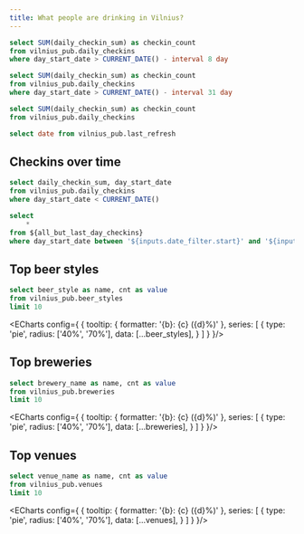 ```yaml
---
title: What people are drinking in Vilnius?
---
```


```sql last_week_checkins
select SUM(daily_checkin_sum) as checkin_count
from vilnius_pub.daily_checkins
where day_start_date > CURRENT_DATE() - interval 8 day
```

```sql last_month_checkins
select SUM(daily_checkin_sum) as checkin_count
from vilnius_pub.daily_checkins
where day_start_date > CURRENT_DATE() - interval 31 day
```

```sql total_checkins
select SUM(daily_checkin_sum) as checkin_count
from vilnius_pub.daily_checkins
```

```sql last_refresh
select date from vilnius_pub.last_refresh
```

<BigValue
    title='Last week checkins'
    data={last_week_checkins}
    value='checkin_count'
    fmt='#,##0'
/>

<BigValue
    title='Last month checkins'
    data={last_month_checkins}
    value='checkin_count'
    fmt='#,##0'
/>

<BigValue
    title='Total checkins'
    data={total_checkins}
    value='checkin_count'
    fmt='#,##0'
/>

<BigValue
  title='Data last updated on'
  data={last_refresh}
  value=date
/>


## Checkins over time

```sql all_but_last_day_checkins
select daily_checkin_sum, day_start_date
from vilnius_pub.daily_checkins
where day_start_date < CURRENT_DATE()
```

<DateRange
    name=date_filter
    data={all_but_last_day_checkins}
    dates=day_start_date
    title='Date Range'
/>

```sql filtered_checkins
select
    *
from ${all_but_last_day_checkins}
where day_start_date between '${inputs.date_filter.start}' and '${inputs.date_filter.end}'
```

<LineChart
    data={filtered_checkins}
    y=daily_checkin_sum
    x=day_start_date>
    <ReferenceArea xMin='2020-03-16' xMax='2020-06-17' label="Lockdown #1" color=warning/>
    <ReferenceArea xMin='2020-11-04' xMax='2021-07-01' label="Lockdown #2" color=warning/>
    <ReferencePoint x="2020-02-22" y=1150 label="Žmogšala 2020" labelPosition=top/>
    <ReferencePoint x="2022-02-19" y=1500 label="Žmogšala 2022" labelPosition=left/>
    <ReferencePoint x="2023-02-11" y=1900 label="Žmogšala 2023" labelPosition=left/>
    <ReferencePoint x="2023-09-22" y=1800 label="Putoja 2023" labelPosition=top/>
    <ReferencePoint x="2023-11-24" y=1700 label="VAF 2023" labelPosition=right/>
    <ReferencePoint x="2024-02-10" y=1450 label="Žmogšala 2020" labelPosition=right/>
    <ReferencePoint x="2024-09-20" y=1800 label="Putoja 2024" labelPosition=top/>
    <ReferencePoint x="2024-11-29" y=1800 label="VAF 2024" labelPosition=right/>
    <ReferencePoint x="2025-09-13" y=2100 label="Putoja 2025" labelPosition=top/>
</LineChart>

## Top beer styles

```sql beer_styles
select beer_style as name, cnt as value
from vilnius_pub.beer_styles
limit 10
```

<ECharts config={
    {
        tooltip: {
            formatter: '{b}: {c} ({d}%)'
        },
        series: [
            {
            type: 'pie',
            radius: ['40%', '70%'],
            data: [...beer_styles],
            }
        ]
    }
}/>

## Top breweries

```sql breweries
select brewery_name as name, cnt as value
from vilnius_pub.breweries
limit 10
```

<ECharts config={
    {
        tooltip: {
            formatter: '{b}: {c} ({d}%)'
        },
        series: [
            {
            type: 'pie',
            radius: ['40%', '70%'],
            data: [...breweries],
            }
        ]
    }
}/>

## Top venues

```sql venues
select venue_name as name, cnt as value
from vilnius_pub.venues
limit 10
```

<ECharts config={
    {
        tooltip: {
            formatter: '{b}: {c} ({d}%)'
        },
        series: [
            {
            type: 'pie',
            radius: ['40%', '70%'],
            data: [...venues],
            }
        ]
    }
}/>
